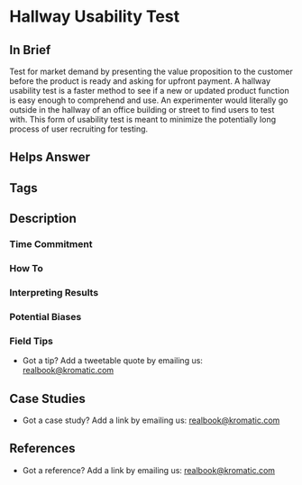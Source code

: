 # Hallway Usability Test

## In Brief
                                                                                                                                                                                                                                                                                                                                                                                                                                                                                                                                
Test for market demand by presenting the value proposition to the customer before the product is ready and asking for upfront payment. A hallway usability test is a faster method to see if a new or updated product function is easy enough to comprehend and use. An experimenter would literally go outside in the hallway of an office building or street to find users to test with. This form of usability test is meant to minimize the potentially long process of user recruiting for testing. 

## Helps Answer

## Tags

## Description

### Time Commitment

### How To

### Interpreting Results

### Potential Biases

### Field Tips
* Got a tip? Add a tweetable quote by emailing us: [realbook@kromatic.com](mailto:realbook@kromatic.com)

## Case Studies
* Got a case study? Add a link by emailing us: [realbook@kromatic.com](mailto:realbook@kromatic.com) 

## References
* Got a reference? Add a link by emailing us: [realbook@kromatic.com](realbook@kromatic.com) 